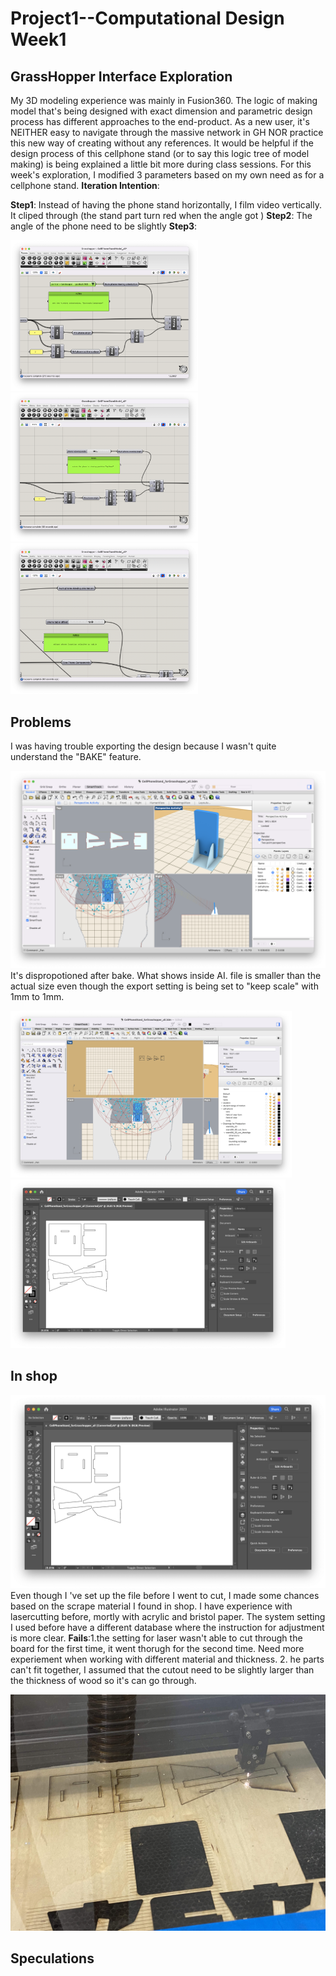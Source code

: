 # Project1--Computational Design Week1
## GrassHopper Interface Exploration ##
My 3D modeling experience was mainly in Fusion360. The logic of making model that's being designed with exact dimension and parametric design process has different approaches to the end-product. As a new user, it's NEITHER easy to navigate through the massive network in GH NOR practice this new way of creating without any references. It would be helpful if the design process of this cellphone stand (or to say this logic tree of model making) is being explained a little bit more during class sessions. For this week's exploration, I modified 3 parameters based on my own need as for a cellphone stand. 
**Iteration Intention**: 

**Step1**: Instead of having the phone stand horizontally, I film video vertically. 
It cliped through (the stand part turn red when the angle got )
**Step2**: The angle of the phone need to be slightly 
**Step3**:

<img width=300 src="GHP01.png"><img width=300 src="GHP02.png"><img width=300 src="GHP03.png">


## Problems ##
I was having trouble exporting the design because I wasn't quite understand the "BAKE" feature.

![alt text](AfterChange.png)
It's dispropotioned after bake. What shows inside AI. file is smaller than the actual size even though the export setting is being set to "keep scale" with 1mm to 1mm. 

<img width=450 src="AfterBake.png"> <img height=270 src="LasercutSetup.png">

## In shop ##
![alt text](LasercutSetup.png)
Even though I 've set up the file before I went to cut, I made some chances based on the scrape material I found in shop. 
I have experience with lasercutting before, mortly with acrylic and bristol paper. The system setting I used before have a different database where the instruction for adjustment is more clear. 
**Fails**:1.the setting for laser wasn't able to cut through the board for the first time, it went thorugh for the second time. Need more experiement when working with different material and thickness. 
2. he parts can't fit together, I assumed that the cutout need to be slightly larger than the thickness of wood so it's can go through. 

![alt text](Lasercut.jpg)
## Speculations ##
